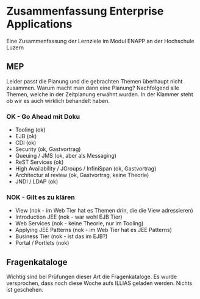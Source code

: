 # Zusammenfassung Enterprise Applications
Eine Zusammenfassung der Lernziele im Modul ENAPP an der Hochschule Luzern

## MEP
Leider passt die Planung und die gebrachten Themen überhaupt nicht zusammen. Warum macht man dann eine Planung? Nachfolgend alle Themen, welche in der Zeitplanung erwähnt wurden. In der Klammer steht ob wir es auch wirklich behandelt haben.

### OK - Go Ahead mit Doku
- Tooling (ok)
- EJB  (ok)
- CDI (ok)
- Security (ok, Gastvortrag)
- Queuing / JMS (ok, aber als Messaging) 
- ReST Services (ok)
- High Availability / JGroups / InfiniSpan (ok, Gastvortrag)
- Architectur al review (ok, Gastvortrag, keine Theorie)
- JNDI / LDAP (ok)

### NOK - Gilt es zu klären
- View (nok - im Web Tier hat es Themen drin, die die View adressieren)
- Introduction JEE (nok - war wohl EJB Tier)
- Web Services (nok - keine Theorie, nur im Tooling)
- Applying JEE Patterns (nok - im Web Tier hat es JEE Patterns)
- Business Tier (nok - ist das im EJB?)
- Portal / Portlets (nok)

## Fragenkataloge
Wichtig sind bei Prüfungen dieser Art die Fragenkataloge. Es wurde versprochen, dass noch diese Woche aufs ILLIAS geladen werden. Nichts ist geschehen.
